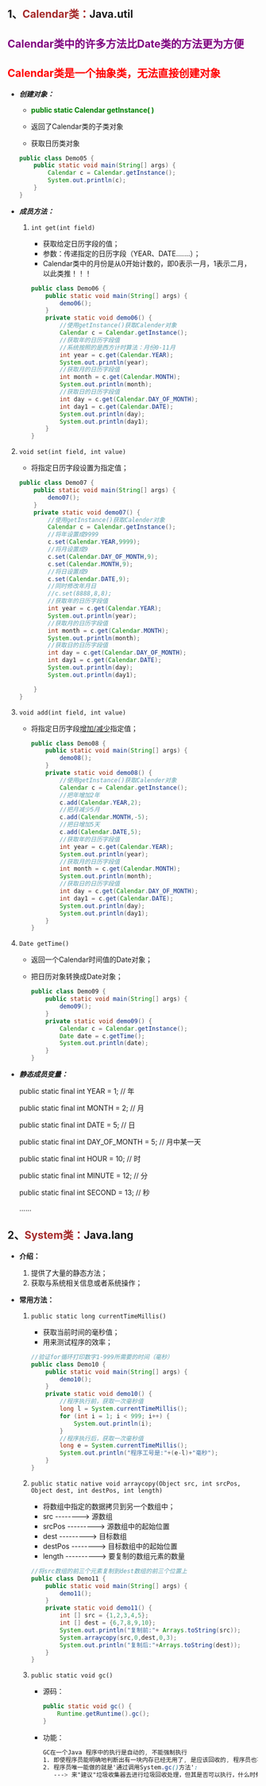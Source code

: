 ## 1、<span style="color:brown">**Calendar类：**</span>Java.util

## <span style="color:purple">**Calendar类中的许多方法比Date类的方法更为方便**</span>

## <span style="color:red">**Calendar类是一个抽象类，无法直接创建对象**</span>

- ***创建对象：***

  - <span style="color:green">**public   static   Calendar   getInstance( )**</span>
  - 返回了Calendar类的子类对象
    
  - 获取日历类对象
  
  ```java
  public class Demo05 {
      public static void main(String[] args) {
          Calendar c = Calendar.getInstance();
          System.out.println(c);
      }
  }
  ```
  
- ***成员方法：***

  1. `int get(int field)`  

     - 获取给定日历字段的值；
     - 参数：传递指定的日历字段（YEAR、DATE.......）；
     - Calendar类中的月份是从0开始计数的，即0表示一月，1表示二月，以此类推！！！
     
     ```java
     public class Demo06 {
         public static void main(String[] args) {
             demo06();
         }
         private static void demo06() {
             //使用getInstance()获取Calender对象
             Calendar c = Calendar.getInstance();
             //获取年的日历字段值
             //系统按照的是西方计时算法：月份0-11月
             int year = c.get(Calendar.YEAR);
             System.out.println(year);
             //获取月的日历字段值
             int month = c.get(Calendar.MONTH);
             System.out.println(month);
             //获取日的日历字段值
             int day = c.get(Calendar.DAY_OF_MONTH);
             int day1 = c.get(Calendar.DATE);
             System.out.println(day);
             System.out.println(day1);
         }
     }
2. `void set(int field, int value)`
  
   -  将指定日历字段设置为指定值；
   
     ```java
     public class Demo07 {
         public static void main(String[] args) {
             demo07();
         }
         private static void demo07() {
             //使用getInstance()获取Calender对象
             Calendar c = Calendar.getInstance();
             //将年设置成9999
             c.set(Calendar.YEAR,9999);
             //将月设置成9
             c.set(Calendar.DAY_OF_MONTH,9);
             c.set(Calendar.MONTH,9);
             //将日设置成9
             c.set(Calendar.DATE,9);
             //同时修改年月日
             //c.set(8888,8,8);
             //获取年的日历字段值
             int year = c.get(Calendar.YEAR);
             System.out.println(year);
             //获取月的日历字段值
             int month = c.get(Calendar.MONTH);
             System.out.println(month);
             //获取日的日历字段值
             int day = c.get(Calendar.DAY_OF_MONTH);
             int day1 = c.get(Calendar.DATE);
             System.out.println(day);
             System.out.println(day1);
     
         }
     }
     ```
     
   
  3. `void add(int field, int value)` 

     - 将指定日历字段<u>增加/减少</u>指定值；
     
       ```java
       public class Demo08 {
           public static void main(String[] args) {
               demo08();
           }
           private static void demo08() {
               //使用getInstance()获取Calender对象
               Calendar c = Calendar.getInstance();
               //把年增加2年
               c.add(Calendar.YEAR,2);
               //把月减少5月
               c.add(Calendar.MONTH,-5);
               //把日增加5天
               c.add(Calendar.DATE,5);
               //获取年的日历字段值
               int year = c.get(Calendar.YEAR);
               System.out.println(year);
               //获取月的日历字段值
               int month = c.get(Calendar.MONTH);
               System.out.println(month);
               //获取日的日历字段值
               int day = c.get(Calendar.DAY_OF_MONTH);
               int day1 = c.get(Calendar.DATE);
               System.out.println(day);
               System.out.println(day1);
           }
       }
       ```
     
  4. `Date getTime()`
     
     - 返回一个Calendar时间值的Date对象；
     
     - 把日历对象转换成Date对象；
     
       ```java
       public class Demo09 {
           public static void main(String[] args) {
               demo09();
           }
           private static void demo09() {
               Calendar c = Calendar.getInstance();
               Date date = c.getTime();
               System.out.println(date);
           }
       }
       ```

- ***静态成员变量：***

  	public  static   final   int   YEAR = 1;  // 年
  	
  	public  static   final   int   MONTH = 2;  // 月
  	
  	public  static   final   int   DATE = 5;  // 日
  	
  	public  static   final   int   DAY_OF_MONTH = 5;  // 月中某一天
  	
  	public  static   final   int   HOUR = 10;  // 时
  	
  	public  static   final   int   MINUTE = 12;  // 分
  	
  	public  static   final   int   SECOND = 13;  // 秒
  	
  	......

## 2、<span style="color:brown">**System类：**</span>Java.lang

- **介绍：**

  1. 提供了大量的静态方法；
  2. 获取与系统相关信息或者系统操作；

- **常用方法：**

  1. `public static long currentTimeMillis()`
  
     - 获取当前时间的毫秒值；
     - 用来测试程序的效率；
     
     ```java
     //验证for循环打印数字1-999所需要的时间（毫秒）
     public class Demo10 {
         public static void main(String[] args) {
             demo10();
         }
         private static void demo10() {
             //程序执行前，获取一次毫秒值
             long l = System.currentTimeMillis();
             for (int i = 1; i < 999; i++) {
                 System.out.println(i);
             }
             //程序执行后，获取一次毫秒值
             long e = System.currentTimeMillis();
             System.out.println("程序工号是:"+(e-l)+"毫秒");
         }
     }
     ```
     
  2. `public static native void arraycopy(Object src, int srcPos, Object dest, int destPos, int length)`
  
     <!--Arrays类的copyOf()应用了该方法的原理-->
  
     - 将数组中指定的数据拷贝到另一个数组中；
     - src --------> 源数组
     - srcPos ---------> 源数组中的起始位置
     - dest ---------> 目标数组
     - destPos --------> 目标数组中的起始位置
     - length ----------> 要复制的数组元素的数量
  
     ```java
     //将src数组的前三个元素复制到dest数组的前三个位置上
     public class Demo11 {
         public static void main(String[] args) {
             demo11();
         }
         private static void demo11() {
             int [] src = {1,2,3,4,5};
             int [] dest = {6,7,8,9,10};
             System.out.println("复制前:"+ Arrays.toString(src));
             System.arraycopy(src,0,dest,0,3);
             System.out.println("复制后:"+Arrays.toString(dest));
         }
     }
     ```
  
  3. `public static void gc()`
  
     - 源码：
  
       ```java
       public static void gc() {
           Runtime.getRuntime().gc();
       }
       ```
  
     - 功能：
  
       ```scss
       GC在一个Java 程序中的执行是自动的, 不能强制执行
       1. 即使程序员能明确地判断出有一块内存已经无用了, 是应该回收的, 程序员也不能强制垃圾收集器回收该内存块;
       2. 程序员唯一能做的就是'通过调用System.gc()方法':
          ---> 来"建议"垃圾收集器去进行垃圾回收处理，但其是否可以执行，什么时候执行却都是不可知的。
       ```
       
  

